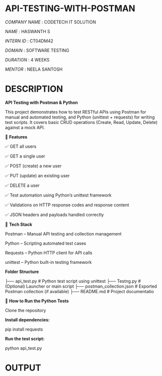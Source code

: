# API-TESTING-WITH-POSTMAN

*COMPANY NAME* : CODETECH IT SOLUTION

*NAME*         : HASWANTH S

*INTERN ID*    : CT04DM42

*DOMAIN*       : SOFTWARE TESTING

*DURATION*     : 4 WEEKS

*MENTOR*       : NEELA SANTOSH

# DESCRIPTION

**API Testing with Postman & Python**

This project demonstrates how to test RESTful APIs using Postman for manual and automated testing, and Python (unittest + requests) for writing test scripts. It covers basic CRUD operations (Create, Read, Update, Delete) against a mock API.

🧪 **Features**

✅ GET all users

✅ GET a single user

✅ POST (create) a new user

✅ PUT (update) an existing user

✅ DELETE a user

✅ Test automation using Python’s unittest framework

✅ Validations on HTTP response codes and response content

✅ JSON headers and payloads handled correctly

🔧 **Tech Stack**

Postman – Manual API testing and collection management

Python – Scripting automated test cases

Requests – Python HTTP client for API calls

unittest – Python built-in testing framework

**Folder Structure**

├── api_test.py             # Python test script using unittest
├── Testng.py               # (Optional) Launcher or main script
├── postman_collection.json # Exported Postman collection (if available)
├── README.md               # Project documentatio

🚀 **How to Run the Python Tests**

Clone the repository

**Install dependencies:**

pip install requests

**Run the test script:**

python api_test.py

# OUTPUT

